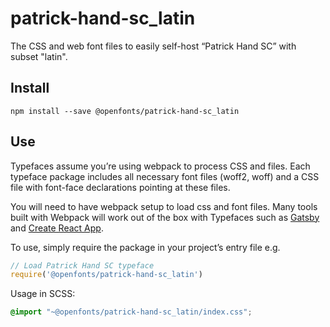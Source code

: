 
# patrick-hand-sc_latin

The CSS and web font files to easily self-host “Patrick Hand SC” with subset "latin".

## Install

`npm install --save @openfonts/patrick-hand-sc_latin`

## Use

Typefaces assume you’re using webpack to process CSS and files. Each typeface
package includes all necessary font files (woff2, woff) and a CSS file with
font-face declarations pointing at these files.

You will need to have webpack setup to load css and font files. Many tools built
with Webpack will work out of the box with Typefaces such as [Gatsby](https://github.com/gatsbyjs/gatsby)
and [Create React App](https://github.com/facebookincubator/create-react-app).

To use, simply require the package in your project’s entry file e.g.

```javascript
// Load Patrick Hand SC typeface
require('@openfonts/patrick-hand-sc_latin')
```

Usage in SCSS:
```scss
@import "~@openfonts/patrick-hand-sc_latin/index.css";
```
